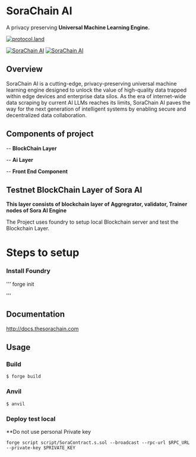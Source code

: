 # SoraChain AI

A privacy preserving **Universal Machine Learning Engine.**

[![protocol.land](https://arweave.net/eZp8gOeR8Yl_cyH9jJToaCrt2He1PHr0pR4o-mHbEcY)](https://protocol.land/#/repository/04d0cecd-2aa5-4f5c-9c69-cabff26d9934)

[![SoraChain AI](https://img.shields.io/twitter/follow/sorachain_ai)](https://x.com/sorachain_ai) 
[![SoraChain AI](https://img.shields.io/badge/SoraChain%20AI-%20Privacy%20Preserving%20Universal%20Machine%20Learning%20Engine%20-%20?link=https%3A%2F%2Fdocs.thesorachain.com%2F)](https://thesorachain.com) 

## Overview

SoraChain AI is a cutting-edge, privacy-preserving universal machine learning engine designed to unlock the value of high-quality data trapped within edge devices and enterprise data silos. As the era of internet-wide data scraping by current AI LLMs reaches its limits, SoraChain AI paves the way for the next generation of intelligent systems by enabling secure and decentralized data collaboration.

## Components of project

-- **BlockChain Layer**

-- **Ai Layer**

-- **Front End Component**

## Testnet BlockChain Layer of Sora AI

**This layer consists of blockchain layer of Aggregrator, validator, Trainer nodes of Sora AI Engine**

The Project uses foundry to setup local Blockchain server and test the Blockchain Layer.

# Steps to setup

### Install Foundry

'''
forge init

'''

</details>

## Documentation

http://docs.thesorachain.com

## Usage

### Build

```shell
$ forge build
```

### Anvil

```shell
$ anvil
```

### Deploy test local

\*\*Do not use personal Private key

```shell
forge script script/SoraContract.s.sol --broadcast --rpc-url $RPC_URL --private-key $PRIVATE_KEY


```
